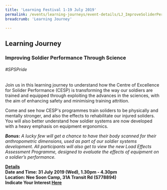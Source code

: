```yaml
---
title: 'Learning Festival 1-19 July 2019'
permalink: /events/learning-journeys/event-details/LJ_ImproveSoliderPerformance
breadcrumb: 'Learning Journey'

---
```



## Learning Journey
### Improving Soldier Performance Through Science

###### _#SPSPride_

Join us in this learning journey to understand how the Centre of Excellence for Solider Performance (CESP) is transforming the way our soldiers are trained and equipped through exploiting the advances in the sciences, with the aim of enhancing safety and minimising training attrition. 

Come and see how CESP's programmes train soliders to be physically and mentally stronger, and also the effects to rehabilitate our injured soliders. You will also better understand how soldier systems are now developed with a heavy emphasis on equipment ergonomics.

<i><b>Bonus:</b> A lucky few will get a chance to have their body scanned for their anthropometric dimensions, used as part of our soldier systems development. All participants will also get to view the new Load Effects Assessment Programme, designed to evaluate the effects of equipment on a soldier’s performance. </i> 

<b><u>Details</u><br>
**Date and Time: 31 July 2019 (Wed), 1.30pm - 4.30pm** <br>
**Location: Nee Soon Camp, 31A Transit Rd (S778894)** <br>
**Indicate Your Interest [Here](https://www.eventbrite.sg/e/improving-soldier-performance-through-science-tickets-64354427826)** 

